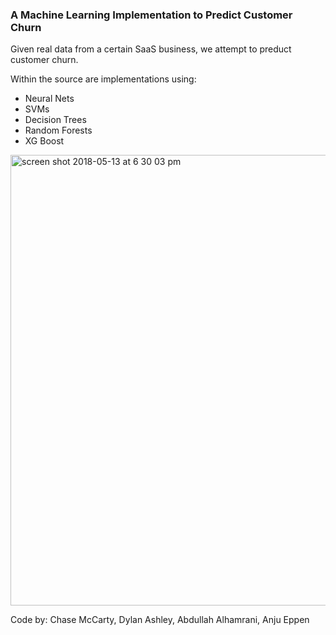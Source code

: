 ### A Machine Learning Implementation to Predict Customer Churn

Given real data from a certain SaaS business, we attempt to preduct customer churn.
  
Within the source are implementations using:  
* Neural Nets
* SVMs
* Decision Trees
* Random Forests
* XG Boost


<img width="721" alt="screen shot 2018-05-13 at 6 30 03 pm" src="https://user-images.githubusercontent.com/6922982/39974169-c55f3246-56db-11e8-8277-5a15144e6751.png">


Code by:
Chase McCarty, Dylan Ashley, Abdullah Alhamrani, Anju Eppen
